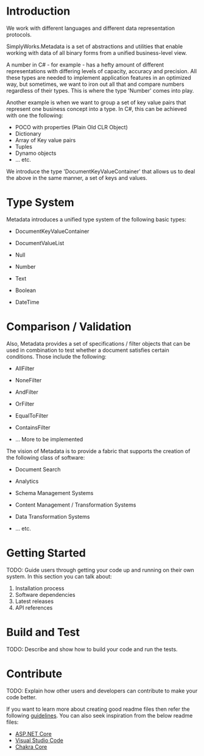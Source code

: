 # Introduction 

We work with different languages and different data representation protocols. 

SimplyWorks.Metadata is a set of abstractions and utilities that enable working with data of all binary forms from a unified business-level view.

A number in C# - for example - has a hefty amount of different representations with differing levels of capacity, accuracy and precision. All these types are needed to implement application features in an optimized way, but sometimes, we want to iron out all that and compare numbers regardless of their types. This is where the type 'Number' comes into play.

Another example is when we want to group a set of key value pairs that represent one business concept into a type. In C#, this can be achieved with one the following: 
- POCO with properties (Plain Old CLR Object)
- Dictionary
- Array of Key value pairs
- Tuples
- Dynamo objects
- ... etc.

We introduce the type 'DocumentKeyValueContainer' that allows us to deal the above in the same manner, a set of keys and values.

# Type System

Metadata introduces a unified type system of the following basic types:

- DocumentKeyValueContainer

- DocumentValueList

- Null

- Number

- Text

- Boolean

- DateTime

# Comparison / Validation

Also, Metadata provides a set of specifications / filter objects that can be used in combination to test whether a document satisfies certain conditions. Those include the following:

- AllFilter

- NoneFilter

- AndFilter

- OrFilter

- EqualToFilter

- ContainsFilter

- ... More to be implemented



The vision of Metadata is to provide a fabric that supports the creation of the following class of software:

- Document Search

- Analytics

- Schema Management Systems

- Content Management / Transformation Systems

- Data Transformation Systems

- ... etc.


# Getting Started
TODO: Guide users through getting your code up and running on their own system. In this section you can talk about:
1.	Installation process
2.	Software dependencies
3.	Latest releases
4.	API references

# Build and Test
TODO: Describe and show how to build your code and run the tests. 

# Contribute
TODO: Explain how other users and developers can contribute to make your code better. 

If you want to learn more about creating good readme files then refer the following [guidelines](https://www.visualstudio.com/en-us/docs/git/create-a-readme). You can also seek inspiration from the below readme files:
- [ASP.NET Core](https://github.com/aspnet/Home)
- [Visual Studio Code](https://github.com/Microsoft/vscode)
- [Chakra Core](https://github.com/Microsoft/ChakraCore)